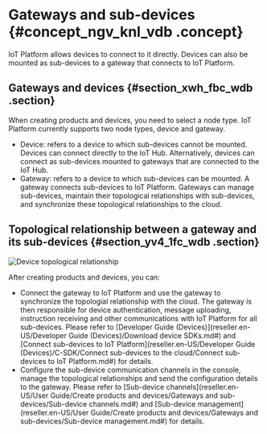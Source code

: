 # Gateways and sub-devices {#concept_ngv_knl_vdb .concept}

IoT Platform allows devices to connect to it directly. Devices can also be mounted as sub-devices to a gateway that connects to IoT Platform.

## Gateways and devices {#section_xwh_fbc_wdb .section}

When creating products and devices, you need to select a node type. IoT Platform currently supports two node types, device and gateway.

-   Device: refers to a device to which sub-devices cannot be mounted. Devices can connect directly to the IoT Hub. Alternatively, devices can connect as sub-devices mounted to gateways that are connected to the IoT Hub.
-   Gateway: refers to a device to which sub-devices can be mounted. A gateway connects sub-devices to IoT Platform. Gateways can manage sub-devices, maintain their topological relationships with sub-devices, and synchronize these topological relationships to the cloud.

## Topological relationship between a gateway and its sub-devices {#section_yv4_1fc_wdb .section}

![](images/2876_en-US.PNG "Device topological relationship")

After creating products and devices, you can:

-   Connect the gateway to IoT Platform and use the gateway to synchronize the topologial relationship with the cloud. The gateway is then responsible for device authentication, message uploading, instruction receiving and other communications with IoT Platform for all sub-devices. Please refer to [Developer Guide \(Devices\)](reseller.en-US/Developer Guide (Devices)/Download device SDKs.md#) and [Connect sub-devices to IoT Platform](reseller.en-US/Developer Guide (Devices)/C-SDK/Connect sub-devices to the cloud/Connect sub-devices to IoT Platform.md#) for details.
-   Configure the sub-device communication channels in the console, manage the topological relationships and send the configuration details to the gateway. Please refer to [Sub-device channels](reseller.en-US/User Guide/Create products and devices/Gateways and sub-devices/Sub-device channels.md#) and [Sub-device management](reseller.en-US/User Guide/Create products and devices/Gateways and sub-devices/Sub-device management.md#) for details.

